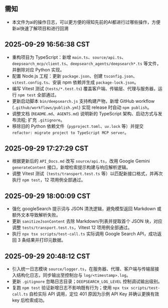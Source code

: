 ## 需知 ##
- 本文件为ai的操作日志，可以更方便的得知先前的AI都进行过哪些操作，方便新ai快速了解项目和进行回溯

## 2025-09-29 16:56:38 CST
- 重构项目为 TypeScript：新增 `main.ts`、`source/api.ts`、`deepsearch_mcp/client.ts`、`deepsearch_agents/deepsearch*.ts` 等文件，并删除对应 Python 实现。
- 配置 Node.js 工程：更新 `package.json`、创建 `tsconfig.json`、`vitest.config.ts`、安装 npm 依赖并生成 `package-lock.json`。
- 编写 Vitest 测试 (`tests/*.test.ts`) 覆盖客户端、传输层、代理与服务器，运行 `npm test` 全部通过。
- 更新启动脚本 `bin/deepsearch.js` 支持构建产物，新增 GitHub workflow (`.github/workflows/publish.yml`) 实现 release 时自动 `npm publish`。
- 调整文档 (`README.md`、`AGENTS.md`) 说明新的 TypeScript 架构、启动方式与发布流程; 扩充 `.gitignore`。
- 移除旧的 Python 依赖文件（`pyproject.toml`、`uv.lock` 等）并提交 `refactor: migrate project to TypeScript MCP server`。

## 2025-09-29 17:27:29 CST
- 根据更新后的 `API_Docs.md` 改写 `source/api.ts`，改用 Google Gemini `generateContent` 接口，新增检索提示构建与响应解析逻辑。
- 调整 Vitest 测试（`tests/transport.test.ts` 等）以匹配新接口格式，并再次执行 `npm test`，12 项用例全部通过。

## 2025-09-29 18:00:09 CST
- 强化 googleSearch 提示词与 JSON 清洗逻辑，避免模型返回 Markdown 或额外文本导致解析失败。
- 更新 `sanitizeJsonContent` 去除 Markdown/列表并提取首个 JSON 块，对应调整 `tests/transport.test.ts`，Vitest 12 项用例全部通过。
- 执行 `npx tsx scripts/test-call.ts` 实际调用 Google Search API，成功返回 3 条结果并打印元数据。

## 2025-09-29 20:48:12 CST
- 引入统一日志模块 `source/logger.ts`，在服务器、代理、客户端与传输层接入结构化日志，同步输出至控制台与 `log/<timestamp>.log`。
- 更新 `.gitignore` 忽略日志目录；`DEEPSEARCH_LOG_LEVEL` 控制调试输出级别。
- 复跑 `npm test` 验证新增日志不影响既有行为；使用 `npx tsx scripts/test-call.ts` 自检实际 API 调用，定位 401 原因为示例 API Key 并确认更换有效 key 后检索成功。
